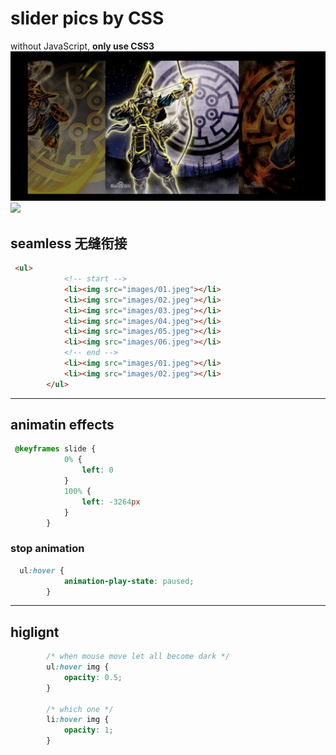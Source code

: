 # slider pics by CSS
without JavaScript, **only use CSS3**
![](./screenshort.png)
![](https://cdn9.52xs.com.cn/d/article/20201127/253857.jpg)
##   seamless 无缝衔接
```html
 <ul>
            <!-- start -->
            <li><img src="images/01.jpeg"></li>
            <li><img src="images/02.jpeg"></li>
            <li><img src="images/03.jpeg"></li>
            <li><img src="images/04.jpeg"></li>
            <li><img src="images/05.jpeg"></li>
            <li><img src="images/06.jpeg"></li>
            <!-- end -->
            <li><img src="images/01.jpeg"></li>
            <li><img src="images/02.jpeg"></li>
        </ul>
```
---

## animatin effects
```css
 @keyframes slide {
            0% {
                left: 0
            }
            100% {
                left: -3264px
            }
        }
```
### stop animation
```css
  ul:hover {
            animation-play-state: paused;
        }
```
---

## higlignt
```css
        /* when mouse move let all become dark */
        ul:hover img {
            opacity: 0.5;
        }
        
        /* which one */
        li:hover img {
            opacity: 1;
        }
```
